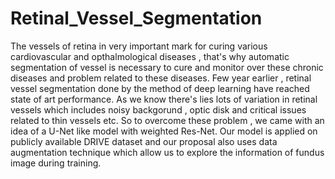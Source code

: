 # Retinal_Vessel_Segmentation
The vessels of retina in very important mark for curing various cardiovascular and opthalmological diseases , that's why automatic segmentation of vessel is necessary to cure and monitor over these chronic diseases and problem related to these diseases. Few year earlier ,  retinal vessel segmentation done by the method of deep learning have reached state of art performance. As we know there's lies lots of variation in retinal vessels which includes noisy backgorund , optic disk and critical issues related to thin vessels etc. So to overcome these problem , we came with an idea of a U-Net like model with weighted Res-Net. Our model is applied on publicly available DRIVE dataset and our proposal also uses data augmentation technique which allow us to explore the information of fundus image during training.
